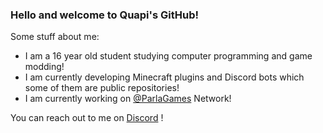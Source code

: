 ### Hello and welcome to Quapi's GitHub!

Some stuff about me:
- I am a 16 year old student studying computer programming and game modding!
- I am currently developing Minecraft plugins and Discord bots which some of them are public repositories!
- I am currently working on [@ParlaGames](https://github.com/ParlaGames) Network!

You can reach out to me on [Discord](https://discordapp.com/users/234221636604133378) !
<!--
**YarinQuapi/YarinQuapi** is a ✨ _special_ ✨ repository because its `README.md` (this file) appears on your GitHub profile.

Here are some ideas to get you started:

- 🔭 I’m currently working on ...
- 🌱 I’m currently learning ...
- 👯 I’m looking to collaborate on ...
- 🤔 I’m looking for help with ...
- 💬 Ask me about ...
- 📫 How to reach me: ...
- 😄 Pronouns: ...
- ⚡ Fun fact: ...
-->
